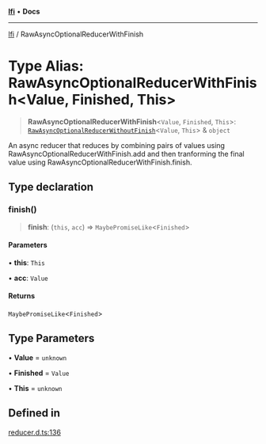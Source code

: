[**lfi**](../readme.md) • **Docs**

---

[lfi](../globals.md) / RawAsyncOptionalReducerWithFinish

# Type Alias: RawAsyncOptionalReducerWithFinish\<Value, Finished, This\>

> **RawAsyncOptionalReducerWithFinish**\<`Value`, `Finished`, `This`\>:
> [`RawAsyncOptionalReducerWithoutFinish`](RawAsyncOptionalReducerWithoutFinish.md)\<`Value`,
> `This`\> & `object`

An async reducer that reduces by combining pairs of values using
RawAsyncOptionalReducerWithFinish.add and then tranforming the final value using
RawAsyncOptionalReducerWithFinish.finish.

## Type declaration

### finish()

> **finish**: (`this`, `acc`) => `MaybePromiseLike`\<`Finished`\>

#### Parameters

• **this**: `This`

• **acc**: `Value`

#### Returns

`MaybePromiseLike`\<`Finished`\>

## Type Parameters

• **Value** = `unknown`

• **Finished** = `Value`

• **This** = `unknown`

## Defined in

[reducer.d.ts:136](https://github.com/TomerAberbach/lfi/blob/dd796c78d3ff68ae7bf4a0272b3cbeca688438e7/src/operations/reducer.d.ts#L136)

